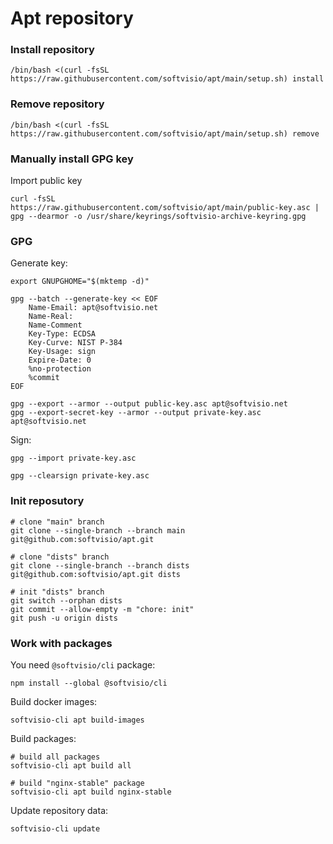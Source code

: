 # Apt repository

### Install repository

```shell
/bin/bash <(curl -fsSL https://raw.githubusercontent.com/softvisio/apt/main/setup.sh) install
```

### Remove repository

```shell
/bin/bash <(curl -fsSL https://raw.githubusercontent.com/softvisio/apt/main/setup.sh) remove
```

### Manually install GPG key

Import public key

```shell
curl -fsSL https://raw.githubusercontent.com/softvisio/apt/main/public-key.asc | gpg --dearmor -o /usr/share/keyrings/softvisio-archive-keyring.gpg
```

### GPG

Generate key:

```shell
export GNUPGHOME="$(mktemp -d)"

gpg --batch --generate-key << EOF
    Name-Email: apt@softvisio.net
    Name-Real:
    Name-Comment
    Key-Type: ECDSA
    Key-Curve: NIST P-384
    Key-Usage: sign
    Expire-Date: 0
    %no-protection
    %commit
EOF

gpg --export --armor --output public-key.asc apt@softvisio.net
gpg --export-secret-key --armor --output private-key.asc apt@softvisio.net
```

Sign:

```shell
gpg --import private-key.asc

gpg --clearsign private-key.asc
```

### Init reposutory

```shell
# clone "main" branch
git clone --single-branch --branch main git@github.com:softvisio/apt.git

# clone "dists" branch
git clone --single-branch --branch dists git@github.com:softvisio/apt.git dists

# init "dists" branch
git switch --orphan dists
git commit --allow-empty -m "chore: init"
git push -u origin dists
```

### Work with packages

You need `@softvisio/cli` package:

```shell
npm install --global @softvisio/cli
```

Build docker images:

```shell
softvisio-cli apt build-images
```

Build packages:

```shell
# build all packages
softvisio-cli apt build all

# build "nginx-stable" package
softvisio-cli apt build nginx-stable
```

Update repository data:

```shell
softvisio-cli update
```
